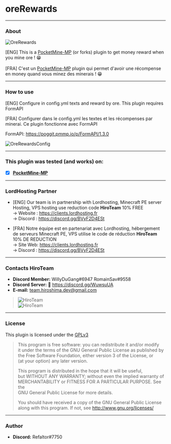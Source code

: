# oreRewards
---
### About
![OreRewards](https://user-images.githubusercontent.com/65712904/110148518-324bb980-7ddd-11eb-92a0-fabfc33ac7ff.png)

[ENG] This is a [PocketMine-MP](https://github.com/pmmp/PocketMine-MP) (or forks) plugin to get money reward when you mine ore ! :grin:<br/><br/>
[FRA] C'est un [PocketMine-MP](https://github.com/pmmp/PocketMine-MP) plugin qui permet d'avoir une récompense en money quand vous minez des minerais ! :grin:

---
### How to use
[ENG] Configure in config.yml texts and reward by ore. This plugin requires FormAPI</br>

[FRA] Configurer dans le config.yml les textes et les récompenses par minerai. Ce plugin fonctionne avec FormAPI</br>

FormAPI: https://poggit.pmmp.io/p/FormAPI/1.3.0

![OreRewardsConfig](https://user-images.githubusercontent.com/65712904/110148419-13e5be00-7ddd-11eb-9a58-97e2fa9f5663.PNG)


---
### **This plugin was tested (and works) on:**

- [x] **[PocketMine-MP](https://github.com/pmmp/PocketMine-MP)**
---
### **LordHosting Partner**

- [ENG] Our team is in partnership with Lordhosting, Minecraft PE server Hosting, VPS hosting use reduction code __**HiroTeam**__ 10% FREE </br>
-> Website : https://clients.lordhosting.fr </br>
-> Discord : https://discord.gg/BVyF2D4ESt </br>

- [FRA] Notre équipe est en partenariat avec Lordhosting, hébergement de serveurs Minecraft PE, VPS utilise le code de réduction __**HiroTeam**__ 10% DE REDUCTION </br>
-> Site Web: https://clients.lordhosting.fr </br>
-> Discord : https://discord.gg/BVyF2D4ESt </br>
---
### Contacts HiroTeam

- **Discord Member:** WillyDuGang#6947 RomainSav#9558
- **Discord Server:** :link:  https://discord.gg/WuwsuUA<br/>
- **E-mail:** team.hiroshima.dev@gmail.com<br/>

> ![HiroTeam](https://www.zupimages.net/up/20/25/mb59.png) </br>
> ![HiroTeam](https://cdn.discordapp.com/attachments/701520774598492220/723269120992215080/PicsArt_06-18-10.13.13.png)

---
### License
This plugin is licensed under the [GPLv3](http://www.gnu.org/licenses/gpl-3.0.html)

>This program is free software: you can redistribute it and/or modify<br/>
>it under the terms of the GNU General Public License as published by<br/>
>the Free Software Foundation, either version 3 of the License, or<br/>
>(at your option) any later version.<br/>
>
>This program is distributed in the hope that it will be useful,<br/>
>but WITHOUT ANY WARRANTY; without even the implied warranty of<br/>
>MERCHANTABILITY or FITNESS FOR A PARTICULAR PURPOSE.  See the<br/>
>GNU General Public License for more details.<br/>
>
>You should have received a copy of the GNU General Public License<br/>
>along with this program.  If not, see http://www.gnu.org/licenses/
---
### Author
- **Discord:** Refaltor#7750
